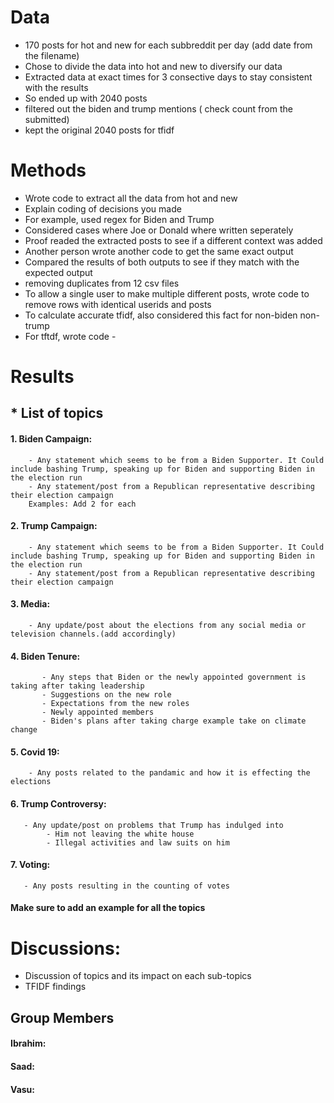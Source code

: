  # Data 
- 170 posts for hot and new for each subbreddit per day (add date from the filename)
- Chose to divide the data into hot and new to diversify our data
- Extracted data at exact times for 3 consective days to stay consistent with the results
- So ended up with 2040 posts
- filtered out the biden and trump mentions ( check count from the submitted)
- kept the original 2040 posts for tfidf


# Methods
- Wrote code to extract all the data from hot and new
- Explain coding of decisions you made
- For example, used regex for Biden and Trump
- Considered cases where Joe or Donald where written seperately
- Proof readed the extracted posts to see if a different context was added
- Another person wrote another code to get the same exact output
- Compared the results of both outputs to see if they match with the expected output
- removing duplicates from 12 csv files 
- To allow a single user to make multiple different posts, wrote code to remove rows with identical userids and posts
- To calculate accurate tfidf, also considered this fact for non-biden non-trump
- For tftdf, wrote code - 

# Results
## * List of topics 
#### 1. Biden Campaign:
        - Any statement which seems to be from a Biden Supporter. It Could include bashing Trump, speaking up for Biden and supporting Biden in the election run
        - Any statement/post from a Republican representative describing their election campaign
        Examples: Add 2 for each
#### 2. Trump Campaign:
        - Any statement which seems to be from a Biden Supporter. It Could include bashing Trump, speaking up for Biden and supporting Biden in the election run
        - Any statement/post from a Republican representative describing their election campaign
#### 3. Media:
        - Any update/post about the elections from any social media or television channels.(add accordingly) 
#### 4. Biden Tenure:
           - Any steps that Biden or the newly appointed government is taking after taking leadership
           - Suggestions on the new role
           - Expectations from the new roles
           - Newly appointed members 
           - Biden's plans after taking charge example take on climate change
#### 5. Covid 19:
        - Any posts related to the pandamic and how it is effecting the elections
#### 6. Trump Controversy:
       - Any update/post on problems that Trump has indulged into
            - Him not leaving the white house
            - Illegal activities and law suits on him
#### 7. Voting:
       - Any posts resulting in the counting of votes
       
#### Make sure to add an example for all the topics
# Discussions:

- Discussion of topics and its impact on each sub-topics
- TFIDF findings

## Group Members
#### Ibrahim:
#### Saad:
#### Vasu: 

